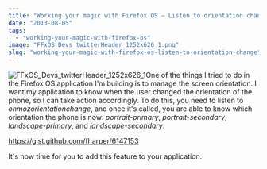 ```yaml
---
title: "Working your magic with Firefox OS – Listen to orientation change"
date: "2013-08-05"
tags: 
  - "working-your-magic-with-firefox-os"
image: "FFxOS_Devs_twitterHeader_1252x626_1.png"
slug: "working-your-magic-with-firefox-os-listen-to-orientation-change"
---
```


![FFxOS_Devs_twitterHeader_1252x626_1](images/FFxOS_Devs_twitterHeader_1252x626_1.png)One of the things I tried to do in the Firefox OS application I'm building is to manage the screen orientation. I want my application to know when the user changed the orientation of the phone, so I can take action accordingly. To do this, you need to listen to _onmozorientationchange_, and once it's called, you are able to know which orientation the phone is now: _portrait-primary_, _portrait-secondary_, _landscape-primary_, and _landscape-secondary_.

https://gist.github.com/fharper/6147153

It's now time for you to add this feature to your application.
